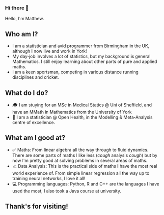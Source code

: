 ### Hi there 👋

Hello, I'm Matthew.

## Who am I? 

* I am a statistician and avid programmer from Birmingham in the UK, although I now live and work in York! 
* My day-job involves a lot of statistics, but my background is general Mathematics. I still enjoy learning about other parts
  of pure and applied maths.
* I am a keen sportsman, competing in various distance running disciplines and cricket.

## What do I do?

* 🎓 I am stuying for an MSc in Medical Statics @ Uni of Sheffield, and have an MMath in Mathematics from the University of York
* 🧬 I am a statistician @ Open Health, in the Modelling & Meta-Analysis centre of excellence. 

## What am I good at?

* ✅  Maths: From linear algebra all the way through to fluid dynamics. There are some parts of maths I like less (*cough* analysis *cough*) but by now I'm pretty    good at solving problems in several areas of maths.
* 📈  Data Analysis: This is the practical side of maths I have the most real world experience of. From simple linear regression all the way up to training neural networks, I love it all!
* 💻  Programming languages: Python, R and C++ are the languages I have used the most, I also took a Java course at university.

## Thank's for visiting!
